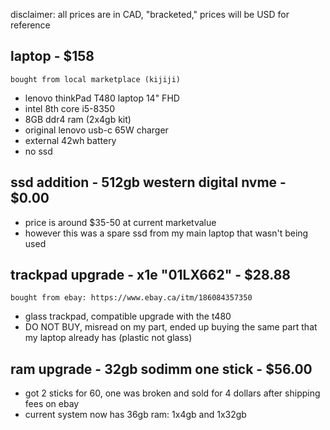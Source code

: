 disclaimer: all prices are in CAD, "bracketed," prices will be USD for reference 

## laptop - $158 
`bought from local marketplace (kijiji)`
- lenovo thinkPad T480 laptop 14" FHD
- intel 8th core i5-8350
- 8GB ddr4 ram (2x4gb kit)
- original lenovo usb-c 65W charger
- external 42wh battery
- no ssd

## ssd addition - 512gb western digital nvme - $0.00
- price is around $35-50 at current marketvalue
- however this was a spare ssd from my main laptop that wasn't being used

## trackpad upgrade - x1e "01LX662" - $28.88
`bought from ebay: https://www.ebay.ca/itm/186084357350`
- glass trackpad, compatible upgrade with the t480
- DO NOT BUY, misread on my part, ended up buying the same part that my laptop already has (plastic not glass)

## ram upgrade - 32gb sodimm one stick - $56.00
- got 2 sticks for 60, one was broken and sold for 4 dollars after shipping fees on ebay
- current system now has 36gb ram: 1x4gb and 1x32gb



